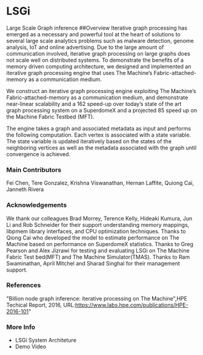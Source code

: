 # LSGi
Large Scale Graph inference
##Overview
Iterative graph processing has emerged as a necessary and powerful tool at the heart of solutions to several large scale analytics problems 
such as malware detection, genome analysis, IoT and online advertising. Due to the large amount of communication involved, iterative graph processing on large graphs does not scale well on distributed systems. 
To demonstrate the benefits of a memory driven computing architecture, we designed and implemented an iterative graph processing engine 
that uses The Machine’s Fabric-attached-memory as a communication medium.

We construct an iterative graph processing engine exploiting The Machine’s Fabric-attached-memory as a communication medium, and
demonstrate near-linear scalability and a 162 speed-up over today’s state of the art graph processing system on a SuperdomeX
and a projected 85 speed up on the Machine Fabric Testbed (MFT).

The engine takes a graph and associated metadata as input and performs the following computation. Each vertex is
associated with a state variable. The state variable is updated iteratively based on the states of the neighboring
vertices as well as the metadata associated with the graph until convergence is achieved.

### Main Contributors 
Fei Chen, Tere Gonzalez, Krishna Viswanathan, Hernan Laffite, Quiong Cai, Janneth Rivera

### Acknowledgements
We thank our colleagues Brad Morrey, Terence Kelly, Hideaki Kumura, Jun Li and Rob Schneider for their support understanding memory mappings, libpmem library interfaces, and CPU optimization techniques.  Thanks to Qiong Cai who developed the model to estimate performance on The Machine based on performance on SuperdomeX statistics. Thanks to Greg Pearson and Alex Jizrawi for testing and evaluating LSGi on The Machine Fabric Test bed(MFT) and The Machine Simulator(TMAS). Thanks to Ram Swaminathan, April Mitchel and Sharad Singhal for their management support.

### References 
"Billion node graph inference: iterative processing on The Machine",HPE Techical Report, 2016,
URL:https://www.labs.hpe.com/publications/HPE-2016-101"

### More Info
- LSGi System Architeture
- Demo Video

